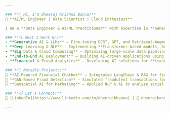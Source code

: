 ```yaml
---

### **👋 Hi, I'm Dheeraj Krishna Banna!**  
🚀 **AI/ML Engineer | Data Scientist | Cloud Enthusiast**  

I am a **Data Engineer & AI/ML Practitioner** with expertise in **Generative AI, Large Language Models (LLMs), and Big Data Processing**. With **6 years of experience**, I specialize in **designing scalable AI pipelines, optimizing machine learning models, and leveraging cloud platforms like AWS & Azure** to build impactful AI solutions.  

### **🔍 What I Work On:**  
- **Generative AI & LLMs** – Fine-tuning BERT, GPT, and Retrieval-Augmented Generation (RAG) models.  
- **Deep Learning & NLP** – Implementing **Transformer-based models, GANs, and LangChain** for AI applications.  
- **Big Data & Cloud Computing** – Optimizing large-scale data pipelines with **DASK, RAY, Spark, and Hadoop**.  
- **End-to-End AI Deployment** – Building AI-driven applications using **Python, TensorFlow, PyTorch, FastAPI, and Docker**.  
- **Financial & Fraud Analytics** – Developing AI solutions for **fraud detection, risk analysis, and predictive modeling**.  

### **📂 Notable Projects:**  
🔹 **AI-Powered Financial Chatbot** – Integrated LangChain & RAG for finance-based query responses.  
🔹 **GAN-Based Fraud Detection** – Simulated fraudulent transactions for real-time fraud mitigation.  
🔹 **Geospatial AI for Marketing** – Applied NLP & AI to analyze social media trends and optimize ad strategies.  

### **📫 Let's Connect!**  
🔗 [LinkedIn](https://www.linkedin.com/in/dheerajkbanna) | 📧 dheerajbanna1995@gmail.com | 

---
```

